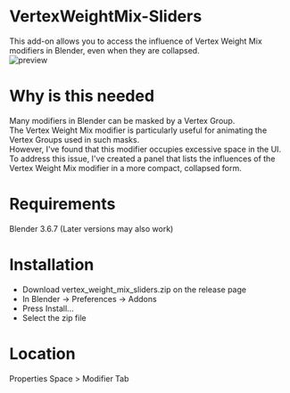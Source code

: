 # VertexWeightMix-Sliders
 This add-on allows you to access the influence of Vertex Weight Mix modifiers in Blender, even when they are collapsed.  
 ![preview](https://github.com/MBQ-bpy/VertexWeightMix-Sliders/assets/158010858/51e84f4f-84f0-4098-9f78-a598802a5d98)

# Why is this needed
 Many modifiers in Blender can be masked by a Vertex Group.  
 The Vertex Weight Mix modifier is particularly useful for animating the Vertex Groups used in such masks.  
 However, I've found that this modifier occupies excessive space in the UI.  
 To address this issue, I've created a panel that lists the influences of the Vertex Weight Mix modifier in a more compact, collapsed form.

# Requirements
 Blender 3.6.7 (Later versions may also work)

# Installation
- Download vertex_weight_mix_sliders.zip on the release page
- In Blender -> Preferences -> Addons
- Press Install...
- Select the zip file

# Location
 Properties Space > Modifier Tab
